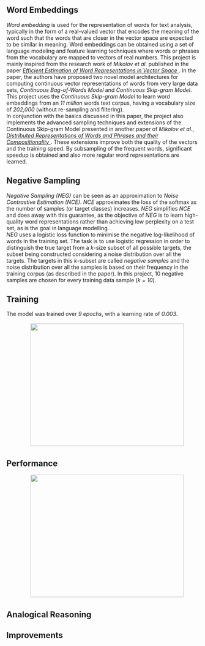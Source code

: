 ## Word Embeddings
*Word embedding* is used for the representation of words for text analysis, typically in the form of a real-valued vector that encodes the meaning of the word such that the words that are closer in the vector space are expected to be similar in meaning. Word embeddings can be obtained using a set of language modeling and feature learning techniques where words or phrases from the vocabulary are mapped to vectors of real numbers. This project is mainly inspired from the research work of *Mikolov et al.* published in the paper <a href="https://arxiv.org/pdf/1301.3781.pdf"> *Efficient Estimation of Word Representations in Vector Space* </a>. In the paper, the authors have proposed two novel model architectures for computing continuous vector representations of words from very large data sets, *Continuous Bag-of-Words Model* and *Continuous Skip-gram Model*. This project uses the *Continuous Skip-gram Model* to learn word embeddings from an *11 million* words text corpus, having a vocabulary size of *202,000* (without re-sampling and filtering).<br> In conjunction with the basics discussed in this paper, the project also implements the advanced sampling techniques and extensions of the Continuous Skip-gram Model presented in another paper of *Mikolov et al.*, <a href="https://proceedings.neurips.cc/paper/2013/file/9aa42b31882ec039965f3c4923ce901b-Paper.pdf"> *Distributed Representations of Words and Phrases and their Compositionality* </a>. These extensions improve both the quality of the vectors and the training speed. By subsampling of the frequent words, significant speedup is obtained and also more regular word representations are learned.

## Negative Sampling
*Negative Sampling (NEG)* can be seen as an approximation to *Noise Contrastive Estimation (NCE)*. *NCE* approximates the loss of the softmax as the number of samples (or target classes) increases. *NEG* simplifies *NCE* and does away with this guarantee, as the objective of *NEG* is to learn high-quality word representations rather than achieving low perplexity on a test set, as is the goal in language modelling. <br>
*NEG* uses a logistic loss function to minimise the negative log-likelihood of words in the training set. The task is to use logistic regression in order to distinguish the true target from a *k*-size subset of all possible targets, the subset being constructed considering a noise distribution over all the targets. The targets in this *k*-subset are called *negative samples* and the noise distribution over all the samples is based on their frequency in the training corpus (as described in the paper). In this project, 10 negative samples are chosen for every training data sample (*k = 10*).

## Training
The model was trained over *9 epochs*, with a learning rate of *0.003*.<br><br>
&nbsp;&nbsp;&nbsp;&nbsp;&nbsp;&nbsp;&nbsp;&nbsp;&nbsp;&nbsp;&nbsp;&nbsp;&nbsp;&nbsp;&nbsp;&nbsp;<img src="https://user-images.githubusercontent.com/66432513/120228304-79283e80-c268-11eb-88bc-a51ff90f2fa0.png" width = '400' height = '320'> 

## Performance

&nbsp;&nbsp;&nbsp;&nbsp;&nbsp;&nbsp;&nbsp;&nbsp;&nbsp;&nbsp;&nbsp;&nbsp;&nbsp;&nbsp;&nbsp;&nbsp;<img src="https://user-images.githubusercontent.com/66432513/120229946-e7bacb80-c26b-11eb-9114-7fe61bbb55ff.png" width = '400' height = '320'>

## Analogical Reasoning

## Improvements
